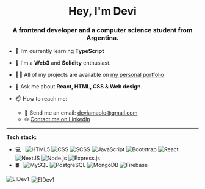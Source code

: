<h1 align="center">Hey, I'm Devi</h1>
<h3 align="center">A frontend developer and a computer science student from Argentina.</h3>

- 🌱 I’m currently learning **TypeScript**
- 🌱 I'm a **Web3** and **Solidity** enthusiast.

- 👨‍💻 All of my projects are available on [my personal portfolio](https://portfolio-web-cyan.vercel.app/)
- 💬 Ask me about **React, HTML, CSS & Web design**.

- 📫 How to reach me:
  - 📧 Send me an email: deviamaolo@gmail.com
  - 🌐 [Contact me on LinkedIn](https://www.linkedin.com/in/devi-amaolo-773135161/)
  
<hr>

**Tech stack:**

- 💻 &nbsp;
  ![HTML5](https://img.shields.io/badge/-HTML5-FFFFFF?style=flat&logo=HTML5)
  ![CSS](https://img.shields.io/badge/-CSS-FFFFFF?style=flat&logo=CSS3&logoColor=1572B6)
  ![SCSS](https://img.shields.io/badge/-SCSS-FFFFFF?style=flat&logo=sass&logoColor=1572B6)
  ![JavaScript](https://img.shields.io/badge/-JavaScript-FFFFFF?style=flat&logo=javascript)
  ![Bootstrap](https://img.shields.io/badge/-Bootstrap-FFFFFF?style=flat&logo=bootstrap&logoColor=563D7C)
  ![React](https://img.shields.io/badge/-React-FFFFFF?style=flat&logo=react)
  ![NextJS](https://img.shields.io/badge/-NextJS-FFFFFF?style=flat&logo=next.js&logoColor=000000)
  ![Node.js](https://img.shields.io/badge/-Node.js-FFFFFF?style=flat&logo=node.js)
  ![Express.js](https://img.shields.io/badge/-Express.js-FFFFFF?style=flat&logo=express&logoColor=000000)
- 🛢 &nbsp;
  ![MySQL](https://img.shields.io/badge/-MySQL-FFFFFF?style=flat&logo=mysql)
  ![PostgreSQL](https://img.shields.io/badge/-PostgreSQL-FFFFFF?style=flat&logo=PostgreSQL)
  ![MongoDB](https://img.shields.io/badge/-MongoDB-FFFFFF?style=flat&logo=mongodb)
  ![Firebase](https://img.shields.io/badge/-Firebase-FFFFFF?style=flat&logo=firebase)

<p><img align="left" src="https://github-readme-stats.vercel.app/api/top-langs?username=ElDev1&show_icons=true&locale=en&theme=radical" alt="ElDev1" /></p>
<p>&nbsp;<img align="center" src="https://github-readme-stats.vercel.app/api?username=ElDev1&show_icons=true&locale=en&theme=radical" alt="ElDev1" /></p>
